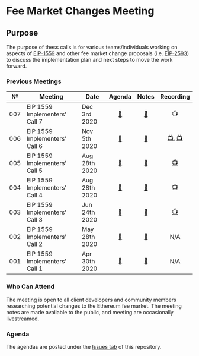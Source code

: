 # Fee Market Changes Meeting

## Purpose
The purpose of thess calls is for various teams/individuals working on aspects of [EIP-1559](https://eips.ethereum.org/EIPS/eip-1559) and other fee market change proposals (i.e. [EIP-2593](https://github.com/ethereum/EIPs/pull/2593)) to discuss the implementation plan and next steps to move the work forward.

### Previous Meetings

 №  | Meeting | Date                             | Agenda           | Notes                  | Recording          |
--- | ------- |--------------------------------  | :--------------: | :--------------------: | :----------------: |
007 | EIP 1559 Implementers' Call 7 | Dec 3rd 2020 | [🔗](https://github.com/ethereum/pm/issues/226) | [🔗](https://github.com/ethereum/pm/blob/master/Fee%20Market%20Meetings/Meeting%2007.md) | [📺](https://www.youtube.com/watch?v=dopljpI59Rw&feature=youtu.be) |
006 | EIP 1559 Implementers' Call 6 | Nov 5th 2020 | [🔗](https://github.com/ethereum/pm/issues/215) | [🔗](/Fee%20Market%20Meetings/Meeting%2005.md) | [📺](https://www.youtube.com/watch?v=LgvUnCdMXQg), [📺](https://www.youtube.com/watch?v=oa4r8m-a2yM) |
005 | EIP 1559 Implementers' Call 5 | Aug 28th 2020 | [🔗](https://github.com/ethereum/pm/issues/209) | [🔗](https://github.com/ethereum/pm/blob/master/Fee%20Market%20Meetings/Meeting%2005.md) | [📺](https://youtu.be/SHVfypwL5W8) |
004 | EIP 1559 Implementers' Call 4 | Aug 28th 2020 | [🔗](https://github.com/ethereum/pm/issues/197) | [🔗](https://github.com/ethereum/pm/blob/master/Fee%20Market%20Meetings/Meeting%2004.md) | [📺](https://www.youtube.com/watch?v=fI2IhcvuJA0) |
003 | EIP 1559 Implementers' Call 3 | Jun 24th 2020 | [🔗](https://github.com/ethereum/pm/issues/184) | [🔗](https://notes.ethereum.org/@afhGjrKfTKmksTOtqhB9RQ/SkN2TbfC8) | [📺](https://www.youtube.com/watch?v=2qDfW83gnDA&feature=youtu.be) |
002 | EIP 1559 Implementers' Call 2 | May 28th 2020 | [🔗](https://github.com/ethereum/pm/issues/174) | [🔗](https://notes.ethereum.org/@afhGjrKfTKmksTOtqhB9RQ/BkDkCBAoI) | N/A |
001 | EIP 1559 Implementers' Call 1 | Apr 30th 2020 | [🔗](https://github.com/ethereum/pm/issues/167) | [🔗](https://notes.ethereum.org/@afhGjrKfTKmksTOtqhB9RQ/HJlq2GYFU) | N/A | 
 
### Who Can Attend
The meeting is open to all client developers and community members researching potential changes to the Ethereum fee market. The meeting notes are made available to the public, and meeting are occasionally livestreamed.

### Agenda

The agendas are posted under the [Issues tab](https://github.com/ethereum/pm/issues/) of this repository. 
